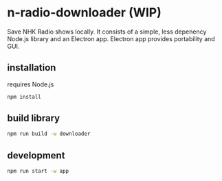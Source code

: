 # n-radio-downloader (WIP)

Save NHK Radio shows locally.
It consists of a simple, less depenency Node.js library and an Electron app.
Electron app provides portability and GUI.

## installation

requires Node.js

```bash
npm install
```

## build library

```bash
npm run build -w downloader
```

## development

```bash
npm run start -w app
```




